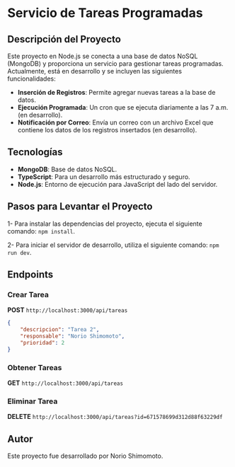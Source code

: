 # Servicio de Tareas Programadas

## Descripción del Proyecto
Este proyecto en Node.js se conecta a una base de datos NoSQL (MongoDB) y proporciona un servicio para gestionar tareas programadas. Actualmente, está en desarrollo y se incluyen las siguientes funcionalidades:

- **Inserción de Registros**: Permite agregar nuevas tareas a la base de datos.
- **Ejecución Programada**: Un cron que se ejecuta diariamente a las 7 a.m. (en desarrollo).
- **Notificación por Correo**: Envía un correo con un archivo Excel que contiene los datos de los registros insertados (en desarrollo).

## Tecnologías
- **MongoDB**: Base de datos NoSQL.
- **TypeScript**: Para un desarrollo más estructurado y seguro.
- **Node.js**: Entorno de ejecución para JavaScript del lado del servidor.

## Pasos para Levantar el Proyecto
1- Para instalar las dependencias del proyecto, ejecuta el siguiente comando: `npm install`.

2- Para iniciar el servidor de desarrollo, utiliza el siguiente comando: `npm run dev`.

## Endpoints

### Crear Tarea
**POST** `http://localhost:3000/api/tareas`
```json
{
    "descripcion": "Tarea 2",
    "responsable": "Norio Shimomoto",
    "prioridad": 2
}
```

### Obtener Tareas
**GET** `http://localhost:3000/api/tareas`

### Eliminar Tarea
**DELETE** `http://localhost:3000/api/tareas?id=671578699d312d88f63229df`

## Autor
Este proyecto fue desarrollado por Norio Shimomoto.
